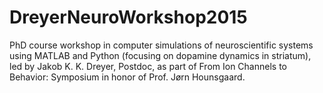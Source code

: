 # DreyerNeuroWorkshop2015
PhD course workshop in computer simulations of neuroscientific systems using MATLAB and Python (focusing on dopamine dynamics in striatum), led by Jakob K. K. Dreyer, Postdoc, as part of From Ion Channels to Behavior: Symposium in honor of Prof. Jørn Hounsgaard.
